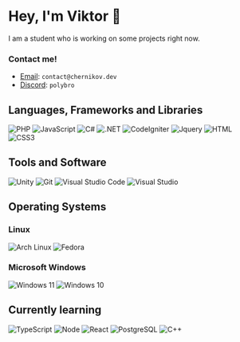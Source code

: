 # Hey, I'm Viktor 👋 
I am a student who is working on some projects right now. 

### Contact me!
- [Email](mailto:viktor.chernikov@onet.pl): `contact@chernikov.dev`
- [Discord](https://discord.gg/H4KDxzMpP2): `polybro`
  
## Languages, Frameworks and Libraries
![PHP](https://img.shields.io/badge/php-%233233.svg?style=for-the-badge&logo=php&logoColor=%8993be)
![JavaScript](https://img.shields.io/badge/javascript-%23323330.svg?style=for-the-badge&logo=javascript&logoColor=%23F7DF1E)
![C#](https://img.shields.io/badge/c%20SHARP-9A4993.svg?style=for-the-badge&logo=c-sharp&logoColor=white)
![.NET](https://img.shields.io/badge/.NET-5C2D91?style=for-the-badge&logo=.net&logoColor=white) 
![CodeIgniter](https://img.shields.io/badge/CodeIgniter-DD4814.svg?style=for-the-badge&logo=codeigniter&logoColor=white)
![Jquery](https://img.shields.io/badge/jquery-%3333333.svg?style=for-the-badge&logo=jquery&logoColor=blue)
![HTML](https://img.shields.io/badge/html-%23E34F26.svg?style=for-the-badge&logo=html5&logoColor=white)
![CSS3](https://img.shields.io/badge/css3-%231572B6.svg?style=for-the-badge&logo=css3&logoColor=white) 

## Tools and Software
![Unity](https://img.shields.io/badge/unity-%23000000.svg?style=for-the-badge&logo=unity&logoColor=white)
![Git](https://img.shields.io/badge/git-%23F05033.svg?style=for-the-badge&logo=git&logoColor=white)
![Visual Studio Code](https://img.shields.io/badge/Visual%20Studio%20Code-0078d7.svg?style=for-the-badge&logo=visual-studio-code&logoColor=white) 
![Visual Studio](https://img.shields.io/badge/Visual%20Studio-5C2D91.svg?style=for-the-badge&logo=visual-studio&logoColor=white) 

## Operating Systems
### Linux
![Arch Linux](https://img.shields.io/badge/arch-%231793d1.svg?style=for-the-badge&logo=archlinux&logoColor=white)
![Fedora](https://img.shields.io/badge/fedora-%23294072.svg?style=for-the-badge&logo=fedora&logoColor=white)
### Microsoft Windows
![Windows 11](https://img.shields.io/badge/windows%2011-%230079d6.svg?style=for-the-badge&logo=windows11&logoColor=white)
![Windows 10](https://img.shields.io/badge/windows%2010-%230079d6.svg?style=for-the-badge&logo=windows10&logoColor=white)

## Currently learning
![TypeScript](https://img.shields.io/badge/typescript-007acc.svg?style=for-the-badge&logo=typescript&logoColor=white)
![Node](https://img.shields.io/badge/nodejs-%3c873a.svg?style=for-the-badge&logo=node.js&logoColor=black)
![React](https://img.shields.io/badge/react-61DBFB.svg?style=for-the-badge&logo=react&logoColor=black)
![PostgreSQL](https://img.shields.io/badge/PostgreSQL-0064a5.svg?style=for-the-badge&logo=postgresql&logoColor=white)
![C++](https://img.shields.io/badge/c++-044F88.svg?style=for-the-badge&logo=cplusplus&logoColor=white)
